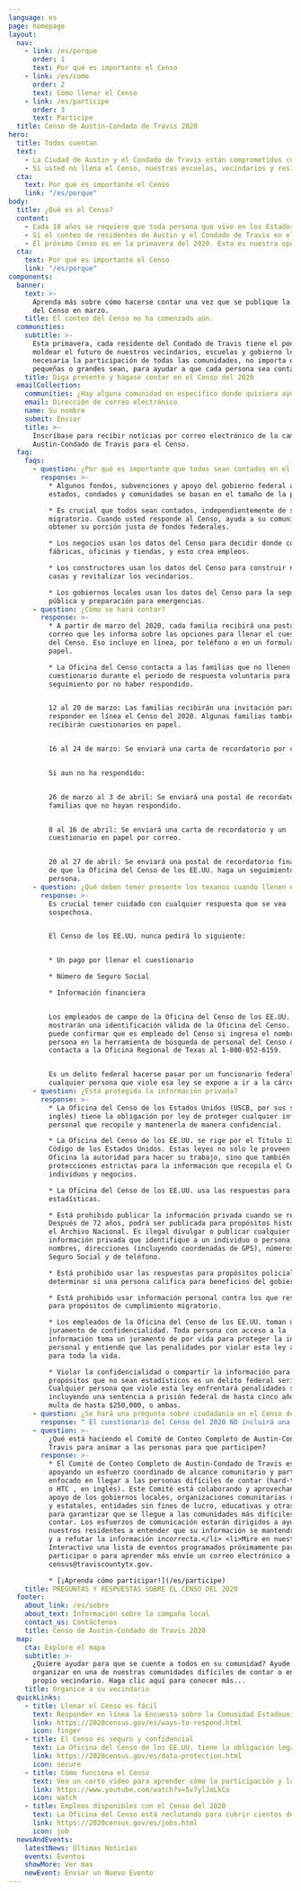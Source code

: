 ```yaml
---
language: es
page: homepage
layout:
  nav:
    - link: /es/porque
      order: 1
      text: Por qué es importante el Censo
    - link: /es/como
      order: 2
      text: Cómo llenar el Censo
    - link: /es/participe
      order: 3
      text: Participe
  title: Censo de Austin-Condado de Travis 2020
hero:
  title: Todos cuentan
  text:
    - La Ciudad de Austin y el Condado de Travis están comprometidos con asegurarse de que todas las personas en nuestras comunidades sean contadas en el Censo del 2020.
    - Si usted no llena el Censo, nuestras escuelas, vecindarios y residentes más vulnerables perderán fondos..
  cta:
    text: Por qué es importante el Censo
    link: "/es/porque"
body:
  title: ¿Qué es el Censo?
  content:
    - Cada 10 años se requiere que toda persona que vive en los Estados Unidos, independientemente de su origen o estado migratorio, llene el Censo. Este es un requisito de la Constitución de los Estados Unidos para poder proveer un conteo correcto de todas las personas que viven en el país. El financiamiento federal para nuestras escuelas locales, los fondos de transporte para carreteras y autobuses y servicios de salud se basan en el Censo. Los límites geográficos que se establecen para los puestos en el Congreso y la Cámara de Representantes estatal, y hasta los miembros de la junta escolar, se basan en los datos del Censo.
    - Si el conteo de residentes de Austin y el Condado de Travis en el 2020 es menor que la cantidad real de personas que viven aquí, todas las personas que viven en el centro de Texas se afectarán negativamente.
    - El próximo Censo es en la primavera del 2020. Esta es nuestra oportunidad de unirnos y asegurarnos de que todos los residentes sean contados, para que cada dólar federal que merecemos cuente.
  cta:
    text: Por qué es importante el Censo
    link: "/es/porque"
components:
  banner:
    text: >-
      Aprenda más sobre cómo hacerse contar una vez que se publique la solicitud
      del Censo en marzo.
    title: El conteo del Censo no ha comenzado aún.
  communities:
    subtitle: >-
      Esta primavera, cada residente del Condado de Travis tiene el poder de
      moldear el futuro de nuestros vecindarios, escuelas y gobierno local. Será
      necesaria la participación de todas las comunidades, no importa que tan
      pequeñas o grandes sean, para ayudar a que cada persona sea contada.
    title: Diga presente y hágase contar en el Censo del 2020
  emailCollection:
    communities: ¿Hay alguna comunidad en específico donde quisiera ayudar?
    email: Dirección de correo electrónico
    name: Su nombre
    submit: Enviar
    title: >-
      Inscríbase para recibir noticias por correo electrónico de la campaña de
      Austin-Condado de Travis para el Censo.
  faq:
    faqs:
      - question: ¿Por qué es importante que todos sean contados en el Censo?
        response: >-
          * Algunos fondos, subvenciones y apoyo del gobierno federal a los
          estados, condados y comunidades se basan en el tamaño de la población.

          * Es crucial que todos sean contados, independientemente de su estado
          migratorio. Cuando usted responde al Censo, ayuda a su comunidad a
          obtener su porción justa de fondos federales.

          * Los negocios usan los datos del Censo para decidir donde construir
          fábricas, oficinas y tiendas, y esto crea empleos.

          * Los constructores usan los datos del Censo para construir nuevas
          casas y revitalizar los vecindarios.

          * Los gobiernos locales usan los datos del Censo para la seguridad
          pública y preparación para emergencias.
      - question: ¿Cómo se hará contar?
        response: >-
          * A partir de marzo del 2020, cada familia recibirá una postal en el
          correo que les informa sobre las opciones para llenar el cuestionario
          del Censo. Eso incluye en línea, por teléfono o en un formulario en
          papel.

          * La Oficina del Censo contacta a las familias que no llenen el
          cuestionario durante el periodo de respuesta voluntaria para
          seguimiento por no haber respondido. 


          12 al 20 de marzo: Las familias recibirán una invitación para
          responder en línea el Censo del 2020. Algunas familias también
          recibirán cuestionarios en papel.


          16 al 24 de marzo: Se enviará una carta de recordatorio por correo.


          Si aun no ha respondido:


          26 de marzo al 3 de abril: Se enviará una postal de recordatorio a las
          familias que no hayan respondido.


          8 al 16 de abril: Se enviará una carta de recordatorio y un
          cuestionario en papel por correo.


          20 al 27 de abril: Se enviará una postal de recordatorio final antes
          de que la Oficina del Censo de los EE.UU. haga un seguimiento en
          persona.
      - question: ¿Qué deben tener presente los texanos cuando llenen el Censo?
        response: >-
          Es crucial tener cuidado con cualquier respuesta que se vea
          sospechosa.


          El Censo de los EE.UU. nunca pedirá lo siguiente:


          * Un pago por llenar el cuestionario

          * Número de Seguro Social

          * Información financiera


          Los empleados de campo de la Oficina del Censo de los EE.UU. siempre
          mostrarán una identificación válida de la Oficina del Censo. Usted
          puede confirmar que es empleado del Censo si ingresa el nombre de la
          persona en la herramienta de búsqueda de personal del Censo o si
          contacta a la Oficina Regional de Texas al 1-800-852-6159.


          Es un delito federal hacerse pasar por un funcionario federal, y
          cualquier persona que viole esa ley se expone a ir a la cárcel.
      - question: ¿Está protegida la información privada?
        response: >-
          * La Oficina del Censo de los Estados Unidos (USCB, por sus siglas en
          inglés) tiene la obligación por ley de proteger cualquier información
          personal que recopile y mantenerla de manera confidencial.

          * La Oficina del Censo de los EE.UU. se rige por el Título 13 del
          Código de los Estados Unidos. Estas leyes no solo le proveen a la
          Oficina la autoridad para hacer su trabajo, sino que también estipula
          protecciones estrictas para la información que recopila el Censo de
          individuos y negocios.

          * La Oficina del Censo de los EE.UU. usa las respuestas para producir
          estadísticas.

          * Está prohibido publicar la información privada cuando se recopila.
          Después de 72 años, podrá ser publicada para propósitos históricos por
          el Archivo Nacional. Es ilegal divulgar o publicar cualquier
          información privada que identifique a un individuo o persona, como
          nombres, direcciones (incluyendo coordenadas de GPS), números de
          Seguro Social y de teléfono.

          * Está prohibido usar las respuestas para propósitos policiales o para
          determinar si una persona califica para beneficios del gobierno.

          * Está prohibido usar información personal contra los que responden
          para propósitos de cumplimiento migratorio.

          * Los empleados de la Oficina del Censo de los EE.UU. toman un
          juramento de confidencialidad. Toda persona con acceso a la
          información toma un juramento de por vida para proteger la información
          personal y entiende que las penalidades por violar esta ley aplican
          para toda la vida.

          * Violar la confidencialidad o compartir la información para
          propósitos que no sean estadísticos es un delito federal serio.
          Cualquier persona que viole esta ley enfrentará penalidades severas,
          incluyendo una sentencia a prisión federal de hasta cinco años, una
          multa de hasta $250,000, o ambas.
      - question: ¿Se hará una pregunta sobre ciudadanía en el Censo del 2020?
        response: " El cuestionario del Censo del 2020 NO incluirá una pregunta sobre el estado migratorio de los individuos. Toda persona, independientemente de su estado migratorio, tiene ciertos derechos básicos. A las personas que les preocupe abrir su puerta, hay otras maneras de participar. Puede participar desde la comodidad de su casa por Internet y por teléfono, o puede ir a un centro de asistencia administrado por la comunidad. Por favor complete su cuestionario del Censo. Un cuestionario incompleto puede aumentar las probabilidades de que la Oficina del Censo de los EE.UU. le haga seguimiento por no responder. Las familias recibirán una invitación para responder en línea al Censo del 2020 a partir del 12 de marzo del 2020. Su participación es vital y su información está protegida. "
      - question: >-
          ¿Qué está haciendo el Comité de Conteo Completo de Austin-Condado de
          Travis para animar a las personas para que participen?
        response: >-
          * El Comité de Conteo Completo de Austin-Condado de Travis está
          apoyando un esfuerzo coordinado de alcance comunitario y participación
          enfocado en llegar a las personas difíciles de contar (hard-to-count,
          o HTC , en inglés). Este Comité está colaborando y aprovechando el
          apoyo de los gobiernos locales, organizaciones comunitarias regionales
          y estatales, entidades sin fines de lucro, educativas y otras agencias
          para garantizar que se llegue a las comunidades más difíciles de
          contar. Los esfuerzos de comunicación estarán dirigidos a ayudar a
          nuestros residentes a entender que su información se mantendrá privada
          y a refutar la información incorrecta.</li> <li>Mire en nuestro Mapa
          Interactivo una lista de eventos programados próximamente para
          participar o para aprender más envíe un correo electrónico a
          census@traviscountytx.gov.

          * [¡Aprenda cómo participar!](/es/participe)
    title: PREGUNTAS Y RESPUESTAS SOBRE EL CENSO DEL 2020
  footer:
    about_link: /es/sobre
    about_text: Información sobre la campaña local
    contact_us: Contáctenos
    title: Censo de Austin-Condado de Travis 2020
  map:
    cta: Explore el mapa
    subtitle: >-
      ¿Quiere ayudar para que se cuente a todos en su comunidad? Ayude a
      organizar en una de nuestras comunidades difíciles de contar o en su
      propio vecindario. Haga clic aquí para conocer más...
    title: Organice a su vecindario
  quickLinks:
    - title: Llenar el Censo es fácil
      text: Responder en línea la Encuesta sobre la Comunidad Estadounidense del Censo de EE.UU es fácil. El cuestionario le ofrece pantallas de ayuda y la opción de revisar sus respuestas.
      link: https://2020census.gov/es/ways-to-respond.html
      icon: finger
    - title: El Censo es seguro y confidencial
      text: La Oficina del Censo de los EE.UU. tiene la obligación legal de proteger sus respuestas y mantenerlas en estricta confidencialidad. De hecho, cada empleado toma un juramento para proteger su información personal de por vida.
      link: https://2020census.gov/es/data-protection.html
      icon: secure
    - title: Cómo funciona el Censo
      text: Vea un corto video para aprender cómo la participación y la recopilación de datos correctos en el Censo de EE.UU. afectan nuestra democracia y el bienestar de las familias y las comunidades.
      link: https://www.youtube.com/watch?v=5v7ylJoLkCo
      icon: watch
    - title: Empleos disponibles con el Censo del 2020
      text: La Oficina del Censo está reclutando para cubrir cientos de miles de puestos temporales en todo el país para asistir con el conteno del Censo del 2020.
      link: https://2020census.gov/es/jobs.html
      icon: job
  newsAndEvents:
    latestNews: Últimas Noticias
    events: Eventos
    showMore: Ver mas
    newEvent: Enviar un Nuevo Evento
---
```

